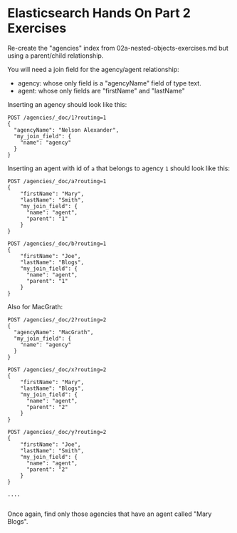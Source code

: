 # Elasticsearch Hands On Part 2 Exercises

Re-create the "agencies" index from 02a-nested-objects-exercises.md
but using a parent/child relationship.

You will need a join field for the agency/agent relationship:

- agency: whose only field is a "agencyName" field of type text.
- agent: whose only fields are "firstName" and "lastName"

Inserting an agency should look like this:

```
POST /agencies/_doc/1?routing=1
{
  "agencyName": "Nelson Alexander",
  "my_join_field": {
    "name": "agency"
  }
}
```

Inserting an agent with id of `a` that belongs to agency `1` should look like this:

```
POST /agencies/_doc/a?routing=1
{
    "firstName": "Mary",
    "lastName": "Smith",
    "my_join_field": {
      "name": "agent",
      "parent": "1"
    }
}

POST /agencies/_doc/b?routing=1
{
    "firstName": "Joe",
    "lastName": "Blogs",
    "my_join_field": {
      "name": "agent",
      "parent": "1"
    }
}
```

Also for MacGrath:

```
POST /agencies/_doc/2?routing=2
{
  "agencyName": "MacGrath",
  "my_join_field": {
    "name": "agency"
  }
}

POST /agencies/_doc/x?routing=2
{
    "firstName": "Mary",
    "lastName": "Blogs",
    "my_join_field": {
      "name": "agent",
      "parent": "2"
    }
}

POST /agencies/_doc/y?routing=2
{
    "firstName": "Joe",
    "lastName": "Smith",
    "my_join_field": {
      "name": "agent",
      "parent": "2"
    }
}

....


```



Once again, find only those agencies that have an agent called "Mary Blogs".
